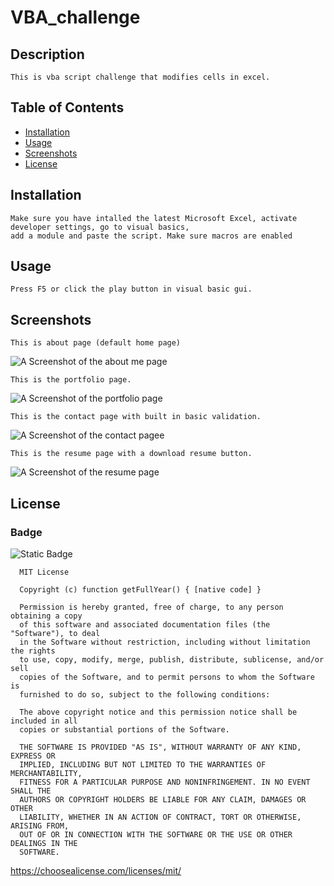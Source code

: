 
  # VBA_challenge

  ## Description

    This is vba script challenge that modifies cells in excel.


  ## Table of Contents 

  - [Installation](#installation)
  - [Usage](#usage)
  - [Screenshots](#screenshots)
  - [License](#license)


  ## Installation

    Make sure you have intalled the latest Microsoft Excel, activate developer settings, go to visual basics,
    add a module and paste the script. Make sure macros are enabled

  ## Usage

    Press F5 or click the play button in visual basic gui.

  
  ## Screenshots

    This is about page (default home page)
  ![A Screenshot of the about me page](./src/assets/home.png)

    This is the portfolio page.
  ![A Screenshot of the portfolio page](./src/assets/portfolio.png)

    This is the contact page with built in basic validation.
  ![A Screenshot of the contact pagee](./src/assets/contact.png)

    This is the resume page with a download resume button.
  ![A Screenshot of the resume page](./src/assets/resume.png)
  


  ## License 
  ### Badge 
  ![Static Badge](https://img.shields.io/badge/MIT-license-blue)

    
      MIT License

      Copyright (c) function getFullYear() { [native code] } 
      
      Permission is hereby granted, free of charge, to any person obtaining a copy
      of this software and associated documentation files (the "Software"), to deal
      in the Software without restriction, including without limitation the rights
      to use, copy, modify, merge, publish, distribute, sublicense, and/or sell
      copies of the Software, and to permit persons to whom the Software is
      furnished to do so, subject to the following conditions:
      
      The above copyright notice and this permission notice shall be included in all
      copies or substantial portions of the Software.
      
      THE SOFTWARE IS PROVIDED "AS IS", WITHOUT WARRANTY OF ANY KIND, EXPRESS OR
      IMPLIED, INCLUDING BUT NOT LIMITED TO THE WARRANTIES OF MERCHANTABILITY,
      FITNESS FOR A PARTICULAR PURPOSE AND NONINFRINGEMENT. IN NO EVENT SHALL THE
      AUTHORS OR COPYRIGHT HOLDERS BE LIABLE FOR ANY CLAIM, DAMAGES OR OTHER
      LIABILITY, WHETHER IN AN ACTION OF CONTRACT, TORT OR OTHERWISE, ARISING FROM,
      OUT OF OR IN CONNECTION WITH THE SOFTWARE OR THE USE OR OTHER DEALINGS IN THE
      SOFTWARE.
      

  https://choosealicense.com/licenses/mit/
  

  
